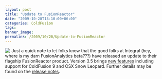 ```yaml
---
layout: post
title: "Update to FusionReactor"
date: "2009-10-20T13:10:00+06:00"
categories: ColdFusion 
tags: 
banner_image: 
permalink: /2009/10/20/Update-to-FusionReactor
---
```


<img src="https://static.raymondcamden.com/images/cfjedi/logofr.png" align="left" style="margin-right:5px"/>
Just a quick note to let folks know that the good folks at Integral (hey, where is my darn FusionAnalytics beta???) have released an update to their flagship FusionReactor product. Version 3.5 brings <a href="http://www.fusion-reactor.com/newsletter/latest.cfm">new features</a> including support for ColdFusion 9 and OSX Snow Leopard. Further details may be found on the <a href="http://www.fusion-reactor.com/support/kb/FRS-230.cfm">release notes</a>.
<br clear="left">